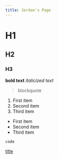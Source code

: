 ```yaml
---
title: Jordan's Page
---
```

# H1
## H2
### H3
**bold text**
*italicized text*
> blockquote

1. First item
2. Second item
3. Third item

- First item
- Second item
- Third item

`code`

[title](https://www.example.com)
